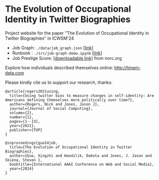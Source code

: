 # The Evolution of Occupational Identity in Twitter Biographies
Project website for the paper "The Evolution of Occupational Identity in Twitter Biographies" in ICWSM'24 

- Job Graph: ```./data/job_graph.json``` [[link]](https://github.com/bio-job-graph/bio-job-graph.github.io/blob/main/data/job_graph.json)
- Runbook :  ```./src/job-graph-demo.ipynb``` [[link]](https://github.com/bio-job-graph/bio-job-graph.github.io/blob/main/src/job-graph-demo.ipynb)
- Job Prestige Score: [[downloadable link]](https://gss.norc.org/Documents/other/PRESTG10SEI10_supplement.xls) from norc.org


Explore how individuals described themselves online: http://hineni-data.com

Please kindly cite us to support our research, thanks:

```
@article{rogers2021using,
  title={Using twitter bios to measure changes in self-identity: Are Americans defining themselves more politically over time?},
  author={Rogers, Nick and Jones, Jason J},
  journal={Journal of Social Computing},
  volume={2},
  number={1},
  pages={1--13},
  year={2021},
  publisher={TUP}
}

@inproceedings{guo24job,
  title={The Evolution of Occupational Identity in Twitter Biographies},
  author={Guo, Xingzhi and Handzlik, Dakota and Jones, J. Jason and Skiena, Steven },
  booktitle={International AAAI Conference on Web and Social Media},
  year={2024}
}

```